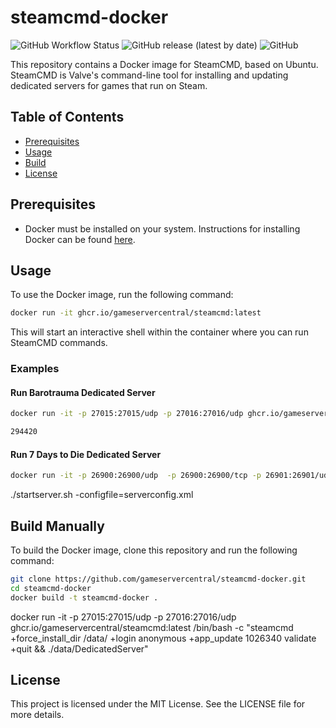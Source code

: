 # steamcmd-docker


![GitHub Workflow Status](https://img.shields.io/github/actions/workflow/status/gameservercentral/steamcmd-docker/build.yml)
![GitHub release (latest by date)](https://img.shields.io/github/v/release/gameservercentral/steamcmd-docker)
![GitHub](https://img.shields.io/github/license/gameservercentral/steamcmd-docker)

This repository contains a Docker image for SteamCMD, based on Ubuntu. SteamCMD is Valve's command-line tool for installing and updating dedicated servers for games that run on Steam.

## Table of Contents

- [Prerequisites](#prerequisites)
- [Usage](#usage)
- [Build ](#build-manually)
- [License](#license)

## Prerequisites

- Docker must be installed on your system. Instructions for installing Docker can be found [here](https://docs.docker.com/get-docker/).

## Usage

To use the Docker image, run the following command:

```sh
docker run -it ghcr.io/gameservercentral/steamcmd:latest
```

This will start an interactive shell within the container where you can run SteamCMD commands.

### Examples

#### Run Barotrauma Dedicated Server

```sh
docker run -it -p 27015:27015/udp -p 27016:27016/udp ghcr.io/gameservercentral/steamcmd:latest /bin/bash -c "steamcmd +force_install_dir /data/ +login anonymous +app_update 1026340 validate +quit && ./data/DedicatedServer"

294420
```

#### Run 7 Days to Die Dedicated Server

```sh
docker run -it -p 26900:26900/udp  -p 26900:26900/tcp -p 26901:26901/udp  -p 26902:26902/udp ghcr.io/gameservercentral/steamcmd:latest /bin/bash -c "steamcmd +force_install_dir /data/ +login anonymous +app_update 294420 validate +quit &&  cd /data && ./startserver.sh -configfile=serverconfig.xml"


```

./startserver.sh -configfile=serverconfig.xml
## Build Manually

To build the Docker image, clone this repository and run the following command:

```sh
git clone https://github.com/gameservercentral/steamcmd-docker.git
cd steamcmd-docker
docker build -t steamcmd-docker .
```

docker run -it -p 27015:27015/udp -p 27016:27016/udp ghcr.io/gameservercentral/steamcmd:latest /bin/bash -c "steamcmd +force_install_dir /data/ +login anonymous +app_update 1026340 validate +quit && ./data/DedicatedServer"


## License

This project is licensed under the MIT License. See the LICENSE file for more details.

